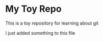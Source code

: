 # My Toy Repo

This is a toy repository for learning about git

I just added something to this file
